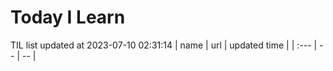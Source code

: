 # Today I Learn 
TIL list updated at 2023-07-10 02:31:14
| name | url | updated time |
| :--- | -- | -- |
